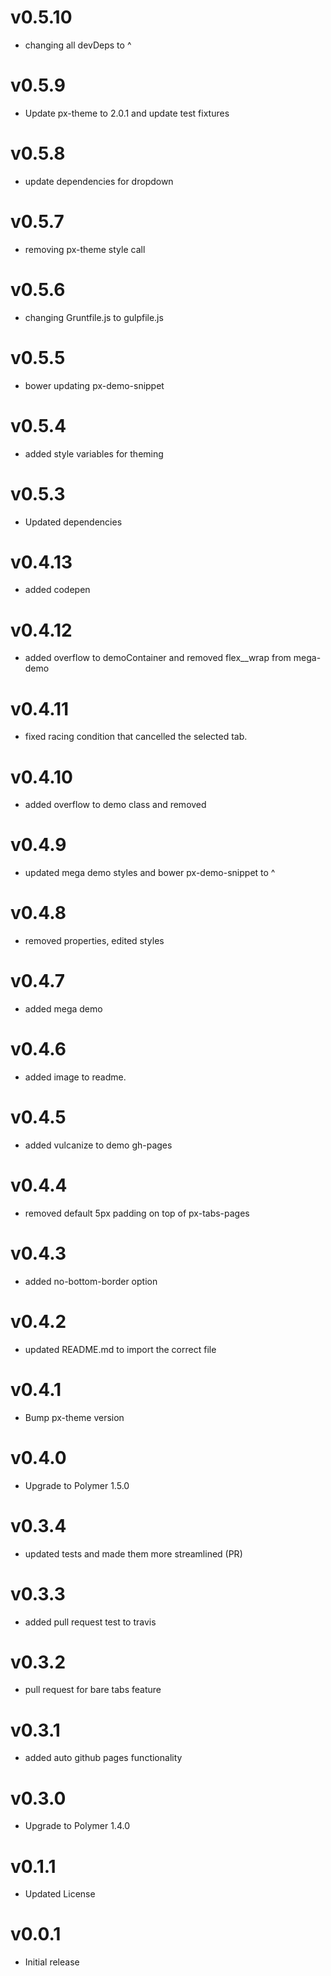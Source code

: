 v0.5.10
==================
* changing all devDeps to ^

v0.5.9
==================
* Update px-theme to 2.0.1 and update test fixtures

v0.5.8
==================
* update dependencies for dropdown

v0.5.7
==================
* removing px-theme style call


v0.5.6
==================
* changing Gruntfile.js to gulpfile.js


v0.5.5
==================
* bower updating px-demo-snippet

v0.5.4
=================
* added style variables for theming

v0.5.3
=================
* Updated dependencies

v0.4.13
=================
* added codepen

v0.4.12
=================
* added overflow to demoContainer and removed flex__wrap from mega-demo

v0.4.11
=================
* fixed racing condition that cancelled the selected tab.

v0.4.10
=================
* added overflow to demo class and removed <br>

v0.4.9
=================
* updated mega demo styles and bower px-demo-snippet to ^

v0.4.8
=================
* removed properties, edited styles

v0.4.7
=================
* added mega demo

v0.4.6
=================
* added image to readme.

v0.4.5
=================
* added vulcanize to demo gh-pages

v0.4.4
=================
* removed default 5px padding on top of px-tabs-pages

v0.4.3
=================
* added no-bottom-border option

v0.4.2
=================
* updated README.md to import the correct file

v0.4.1
=================
* Bump px-theme version

v0.4.0
=================
* Upgrade to Polymer 1.5.0

v0.3.4
=================
* updated tests and made them more streamlined (PR)

v0.3.3
=================
* added pull request test to travis

v0.3.2
=================
* pull request for bare tabs feature

v0.3.1
=================
* added auto github pages functionality

v0.3.0
=================
* Upgrade to Polymer 1.4.0

v0.1.1
==================
* Updated License

v0.0.1
==================
* Initial release

